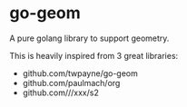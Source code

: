 # go-geom

A pure golang library to support geometry.

This is heavily inspired from 3 great libraries:
  * github.com/twpayne/go-geom
  * github.com/paulmach/org
  * github.com///xxx/s2


